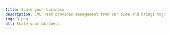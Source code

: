 ```yaml
---
title: Scale your business
description: CML Team provides management from our side and brings together people with proper hard and soft skills. A dedicated team is a good option for growing businesses.
img: 3.png
alt: Scale your business
---
```


